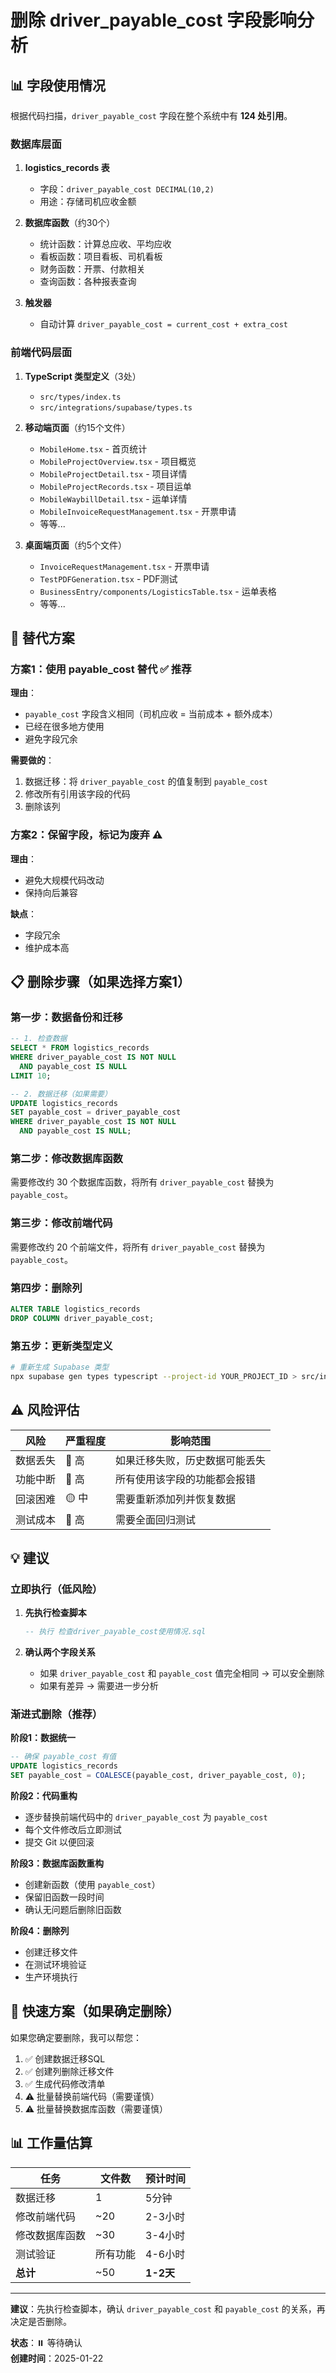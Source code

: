 # 删除 driver_payable_cost 字段影响分析

## 📊 字段使用情况

根据代码扫描，`driver_payable_cost` 字段在整个系统中有 **124 处引用**。

### 数据库层面

1. **logistics_records 表**
   - 字段：`driver_payable_cost DECIMAL(10,2)`
   - 用途：存储司机应收金额

2. **数据库函数**（约30个）
   - 统计函数：计算总应收、平均应收
   - 看板函数：项目看板、司机看板
   - 财务函数：开票、付款相关
   - 查询函数：各种报表查询

3. **触发器**
   - 自动计算 `driver_payable_cost = current_cost + extra_cost`

### 前端代码层面

1. **TypeScript 类型定义**（3处）
   - `src/types/index.ts`
   - `src/integrations/supabase/types.ts`

2. **移动端页面**（约15个文件）
   - `MobileHome.tsx` - 首页统计
   - `MobileProjectOverview.tsx` - 项目概览
   - `MobileProjectDetail.tsx` - 项目详情
   - `MobileProjectRecords.tsx` - 项目运单
   - `MobileWaybillDetail.tsx` - 运单详情
   - `MobileInvoiceRequestManagement.tsx` - 开票申请
   - 等等...

3. **桌面端页面**（约5个文件）
   - `InvoiceRequestManagement.tsx` - 开票申请
   - `TestPDFGeneration.tsx` - PDF测试
   - `BusinessEntry/components/LogisticsTable.tsx` - 运单表格
   - 等等...

## 🔄 替代方案

### 方案1：使用 payable_cost 替代 ✅ 推荐

**理由**：
- `payable_cost` 字段含义相同（司机应收 = 当前成本 + 额外成本）
- 已经在很多地方使用
- 避免字段冗余

**需要做的**：
1. 数据迁移：将 `driver_payable_cost` 的值复制到 `payable_cost`
2. 修改所有引用该字段的代码
3. 删除该列

### 方案2：保留字段，标记为废弃 ⚠️

**理由**：
- 避免大规模代码改动
- 保持向后兼容

**缺点**：
- 字段冗余
- 维护成本高

## 📋 删除步骤（如果选择方案1）

### 第一步：数据备份和迁移

```sql
-- 1. 检查数据
SELECT * FROM logistics_records 
WHERE driver_payable_cost IS NOT NULL 
  AND payable_cost IS NULL
LIMIT 10;

-- 2. 数据迁移（如果需要）
UPDATE logistics_records
SET payable_cost = driver_payable_cost
WHERE driver_payable_cost IS NOT NULL 
  AND payable_cost IS NULL;
```

### 第二步：修改数据库函数

需要修改约 30 个数据库函数，将所有 `driver_payable_cost` 替换为 `payable_cost`。

### 第三步：修改前端代码

需要修改约 20 个前端文件，将所有 `driver_payable_cost` 替换为 `payable_cost`。

### 第四步：删除列

```sql
ALTER TABLE logistics_records 
DROP COLUMN driver_payable_cost;
```

### 第五步：更新类型定义

```bash
# 重新生成 Supabase 类型
npx supabase gen types typescript --project-id YOUR_PROJECT_ID > src/integrations/supabase/types.ts
```

## ⚠️ 风险评估

| 风险 | 严重程度 | 影响范围 |
|------|---------|---------|
| 数据丢失 | 🔴 高 | 如果迁移失败，历史数据可能丢失 |
| 功能中断 | 🔴 高 | 所有使用该字段的功能都会报错 |
| 回滚困难 | 🟡 中 | 需要重新添加列并恢复数据 |
| 测试成本 | 🔴 高 | 需要全面回归测试 |

## 💡 建议

### 立即执行（低风险）

1. **先执行检查脚本**
   ```sql
   -- 执行 检查driver_payable_cost使用情况.sql
   ```

2. **确认两个字段关系**
   - 如果 `driver_payable_cost` 和 `payable_cost` 值完全相同 → 可以安全删除
   - 如果有差异 → 需要进一步分析

### 渐进式删除（推荐）

**阶段1：数据统一**
```sql
-- 确保 payable_cost 有值
UPDATE logistics_records
SET payable_cost = COALESCE(payable_cost, driver_payable_cost, 0);
```

**阶段2：代码重构**
- 逐步替换前端代码中的 `driver_payable_cost` 为 `payable_cost`
- 每个文件修改后立即测试
- 提交 Git 以便回滚

**阶段3：数据库函数重构**
- 创建新函数（使用 `payable_cost`）
- 保留旧函数一段时间
- 确认无问题后删除旧函数

**阶段4：删除列**
- 创建迁移文件
- 在测试环境验证
- 生产环境执行

## 🚀 快速方案（如果确定删除）

如果您确定要删除，我可以帮您：

1. ✅ 创建数据迁移SQL
2. ✅ 创建列删除迁移文件
3. ✅ 生成代码修改清单
4. ⚠️ 批量替换前端代码（需要谨慎）
5. ⚠️ 批量替换数据库函数（需要谨慎）

## 📊 工作量估算

| 任务 | 文件数 | 预计时间 |
|------|--------|---------|
| 数据迁移 | 1 | 5分钟 |
| 修改前端代码 | ~20 | 2-3小时 |
| 修改数据库函数 | ~30 | 3-4小时 |
| 测试验证 | 所有功能 | 4-6小时 |
| **总计** | ~50 | **1-2天** |

---

**建议**：先执行检查脚本，确认 `driver_payable_cost` 和 `payable_cost` 的关系，再决定是否删除。

**状态**：⏸️ 等待确认  
**创建时间**：2025-01-22

